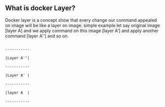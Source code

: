 ## What is docker Layer?
Docker layer is a concept show that every change our command appealed on image will be like a layer on image.
simple example let say original image [layer A] and we apply command on this image [layer A'] and apply another command [layer A''] and so on.

<code>
-----------<br/>
|Layer A''|<br/>
-----------<br/>
|Layer A' |<br/>
-----------<br/>
|layer A  |<br/>
-----------<br/>
</code>